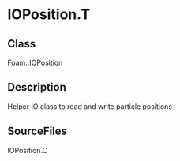 # IOPosition.T 
## Class
Foam::IOPosition

## Description
Helper IO class to read and write particle positions

## SourceFiles
IOPosition.C

